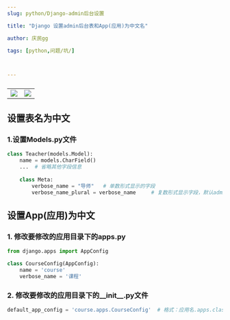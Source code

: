 ```yaml
---
slug: python/Django-admin后台设置

title: "Django 设置admin后台表和App(应用)为中文名" 

author: 庆民gg

tags: [python,问题/坑/]



---
```




#####
<table>
     <tr>
        <td ><center><img src="https://gitee.com/JqM1n/biog-image/raw/master/20210311200802.png"/></center></td>
		<td ><center><img src="https://gitee.com/JqM1n/biog-image/raw/master/20210311200604.png"/></center></td>
     </tr>
</table>

<!-- truncate -->

## 设置表名为中文

### 1.设置Models.py文件

```python
class Teacher(models.Model):
    name = models.CharField()
    ...  # 省略其他字段信息
    
    class Meta:
        verbose_name = "导师"   # 单数形式显示的字段
        verbose_name_plural = verbose_name     # 复数形式显示字段，默认admin后台显示复数形式
```

## 设置App(应用)为中文

### 1. 修改要修改的应用目录下的apps.py

```python
from django.apps import AppConfig

class CourseConfig(AppConfig):
    name = 'course'
    verbose_name = '课程'
```

### 2. 修改要修改的应用目录下的__init__.py文件

```python
default_app_config = 'course.apps.CourseConfig'  # 格式：应用名.apps.class名（apps.py中修改的class名）
```

